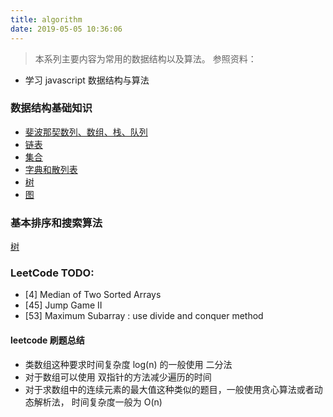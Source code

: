 ```yaml
---
title: algorithm
date: 2019-05-05 10:36:06
---
```


> 本系列主要内容为常用的数据结构以及算法。
> 参照资料：

- 学习 javascript 数据结构与算法

### 数据结构基础知识

- [斐波那契数列、数组、栈、队列](http://cumbermiao.github.io/algorithm/01.html)
- [链表](http://cumbermiao.github.io/algorithm/02.html)
- [集合](http://cumbermiao.github.io/algorithm/03.html)
- [字典和散列表](http://cumbermiao.github.io/algorithm/04.html)
- [树](http://cumbermiao.github.io/algorithm/05.html)
- [图](http://cumbermiao.github.io/algorithm/06.html)

### 基本排序和搜索算法

[树](http://cumbermiao.github.io/algorithm/04.html)


### LeetCode TODO:
- [4] Median of Two Sorted Arrays
- [45] Jump Game II
- [53] Maximum Subarray : use divide and conquer method

#### leetcode 刷题总结
- 类数组这种要求时间复杂度 log(n) 的一般使用 二分法
- 对于数组可以使用 双指针的方法减少遍历的时间
- 对于求数组中的连续元素的最大值这种类似的题目，一般使用贪心算法或者动态解析法， 时间复杂度一般为 O(n)